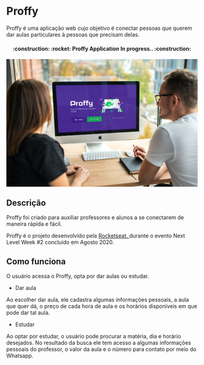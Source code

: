 # Proffy

Proffy é uma aplicação web cujo objetivo é conectar pessoas que querem dar aulas particulares à pessoas que precisam delas.

<h4 align="center"> 
:construction: :rocket: Proffy Application In progress.. :construction:
</h4>

<h4 align="center"> 
<img align="center" src = "https://github.com/mateusloubach/Next_Level_Week-2/blob/master/Proffy_Exemplo.jpg" alt = "Proffy" />
</h4>

 ## Descrição
 
 Proffy foi criado para auxiliar professores e alunos a se conectarem de maneira rápida e fácil. 
 
 Proffy é o projeto desenvolvido pela <a href = "https://rocketseat.com.br/"> Rocketseat. </a> durante o evento Next Level Week #2 concluído em Agosto 2020.
 
 ## Como funciona
 
 O usuário acessa o Proffy, opta por dar aulas ou estudar. 
 
- Dar aula
 
 Ao escolher dar aula, ele cadastra algumas informações pessoais, a aula que quer dá, o preço de cada hora de aula e os horários disponíveis em que pode dar tal aula. 
 
- Estudar
 
Ao optar por estudar, o usuário pode procurar a matéria, dia e horário desejados. No resultado da busca ele tem acesso a algumas informações pessoais do professor, o valor da aula e o número para contato por meio do Whatsapp.
